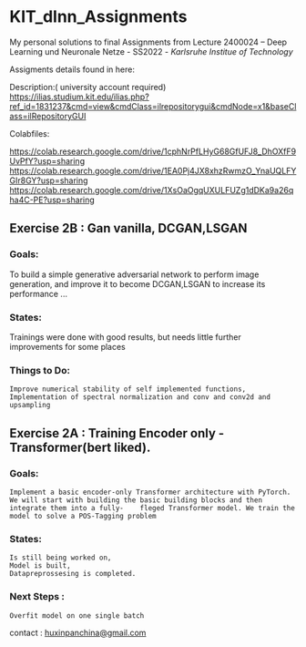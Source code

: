 # KIT_dlnn_Assignments

My personal solutions to  final Assignments from Lecture 2400024 – Deep Learning und Neuronale Netze - SS2022 - *Karlsruhe Institue of Technology*
 
 Assigments details found in here:
 
 Description:( university account required) https://ilias.studium.kit.edu/ilias.php?ref_id=1831237&cmd=view&cmdClass=ilrepositorygui&cmdNode=x1&baseClass=ilRepositoryGUI
 
 Colabfiles:
 
 https://colab.research.google.com/drive/1cphNrPfLHyG68GfUFJ8_DhOXfF9UvPfY?usp=sharing
 https://colab.research.google.com/drive/1EA0Pj4JX8xhzRwmzO_YnaUQLFYGIr8GY?usp=sharing
 https://colab.research.google.com/drive/1XsOaOgqUXULFUZg1dDKa9a26qha4C-PE?usp=sharing
## Exercise 2B : Gan vanilla, DCGAN,LSGAN
### Goals:
   To build a simple generative adversarial network to perform image generation, and improve it to become DCGAN,LSGAN to increase its performance ...
### States: 
   Trainings were done with good results,
   but needs little further improvements for some places
 
### Things to Do: 
    Improve numerical stability of self implemented functions,
    Implementation of spectral normalization and conv and conv2d and upsampling

## Exercise 2A : Training Encoder only -Transformer(bert liked).
 
### Goals: 
    Implement a basic encoder-only Transformer architecture with PyTorch. We will start with building the basic building blocks and then integrate them into a fully-    fleged Transformer model. We train the model to solve a POS-Tagging problem 
   
### States:    
    Is still being worked on,
    Model is built, 
    Datapreprossesing is completed.
 
### Next Steps : 
    Overfit model on one single batch


contact : huxinpanchina@gmail.com
